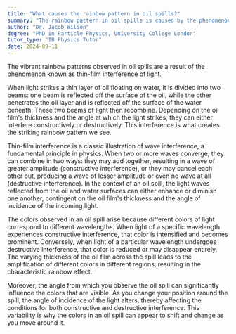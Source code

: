 ```yaml
---
title: "What causes the rainbow pattern in oil spills?"
summary: "The rainbow pattern in oil spills is caused by the phenomenon of thin-film interference of light."
author: "Dr. Jacob Wilson"
degree: "PhD in Particle Physics, University College London"
tutor_type: "IB Physics Tutor"
date: 2024-09-11
---
```


The vibrant rainbow patterns observed in oil spills are a result of the phenomenon known as thin-film interference of light.

When light strikes a thin layer of oil floating on water, it is divided into two beams: one beam is reflected off the surface of the oil, while the other penetrates the oil layer and is reflected off the surface of the water beneath. These two beams of light then recombine. Depending on the oil film's thickness and the angle at which the light strikes, they can either interfere constructively or destructively. This interference is what creates the striking rainbow pattern we see.

Thin-film interference is a classic illustration of wave interference, a fundamental principle in physics. When two or more waves converge, they can combine in two ways: they may add together, resulting in a wave of greater amplitude (constructive interference), or they may cancel each other out, producing a wave of lesser amplitude or even no wave at all (destructive interference). In the context of an oil spill, the light waves reflected from the oil and water surfaces can either enhance or diminish one another, contingent on the oil film's thickness and the angle of incidence of the incoming light.

The colors observed in an oil spill arise because different colors of light correspond to different wavelengths. When light of a specific wavelength experiences constructive interference, that color is intensified and becomes prominent. Conversely, when light of a particular wavelength undergoes destructive interference, that color is reduced or may disappear entirely. The varying thickness of the oil film across the spill leads to the amplification of different colors in different regions, resulting in the characteristic rainbow effect.

Moreover, the angle from which you observe the oil spill can significantly influence the colors that are visible. As you change your position around the spill, the angle of incidence of the light alters, thereby affecting the conditions for both constructive and destructive interference. This variability is why the colors in an oil spill can appear to shift and change as you move around it.
    